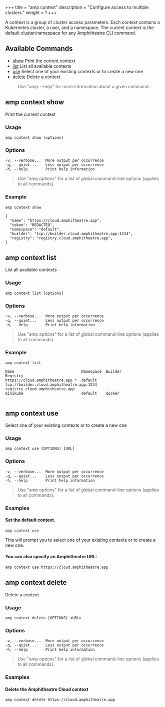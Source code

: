 +++
title = "amp context"
description = "Configure access to multiple clusters."
weight = 1
+++

A context is a group of cluster access parameters. Each context contains a
Kubernetes cluster, a user, and a namespace. The current context is the default
cluster/namespace for any Amphitheatre CLI command.

## Available Commands
- [show](#amp-context-show)     Print the current context
- [list](#amp-context-list)     List all available contexts
- [use](#amp-context-use)       Select one of your existing contexts or to create a new one
- [delete](#amp-context-delete) Delete a context

> Use "amp <command> --help" for more information about a given command.

## amp context show

Print the current context

### Usage
```
amp context show [options]
```

### Options

```
-v, --verbose...  More output per occurrence
-q, --quiet...    Less output per occurrence
-h, --help        Print help information
```

> Use "amp options" for a list of global command-line options (applies to all
> commands).

### Example

```
amp context show
```

```
{
  "name": "https://cloud.amphitheatre.app",
  "token": "REDACTED",
  "namespace": "default",
  "builder": "tcp://builder.cloud.amphitheatre.app:1234",
  "registry": "registry.cloud.amphitheatre.app",
}
```


## amp context list

List all available contexts

### Usage
```
amp context list [options]
```

### Options

```
-v, --verbose...  More output per occurrence
-q, --quiet...    Less output per occurrence
-h, --help        Print help information
```

> Use "amp options" for a list of global command-line options (applies to all commands).

### Example

```
amp context list
```

```
Name                              Namespace  Builder                                      Registry
https://cloud.amphitheatre.app *  default    tcp://builder.cloud.amphitheatre.app:1234    registry.cloud.amphitheatre.app
minikube                          default    docker                                       -
```

## amp context use

Select one of your existing contexts or to create a new one

### Usage
```
amp context use [OPTIONS] [URL]
```

### Options
```
-v, --verbose...  More output per occurrence
-q, --quiet...    Less output per occurrence
-h, --help        Print help information
```

> Use "amp options" for a list of global command-line options (applies to all commands).

### Examples

#### Set the default context.

```
amp context use
```

This will prompt you to select one of your existing contexts or to create a new one.

#### You can also specify an Amphitheatre URL:
```
amp context use https://cloud.amphitheatre.app
```

## amp context delete

Delete a context

### Usage
```
amp context delete [OPTIONS] <URL>
```

### Options
```
-v, --verbose...  More output per occurrence
-q, --quiet...    Less output per occurrence
-h, --help        Print help information
```

> Use "amp options" for a list of global command-line options (applies to all commands).

### Examples

#### Delete the Amphitheatre Cloud context

```
amp context delete https://cloud.amphitheatre.app
```
